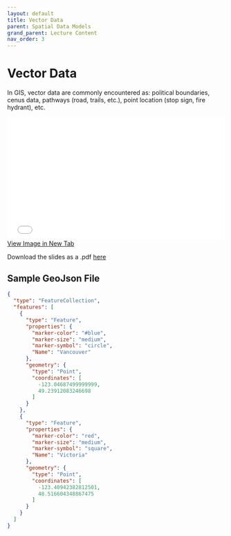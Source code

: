 ```yaml
---
layout: default
title: Vector Data
parent: Spatial Data Models
grand_parent: Lecture Content
nav_order: 3
---
```

<!-- 
<details open markdown="block">
  <summary>
    Table of contents
  </summary>
  {: .text-delta }
1. TOC
{:toc}
</details>
 -->

# Vector Data

In GIS, vector data are commonly encountered as: political boundaries, cenus data, pathways (road, trails, etc.), point location (stop sign, fire hydrant), etc.

<div style="overflow: hidden;
  padding-top: 56.25%;
  position: relative">
  <iframe src="content/Vector.html" title="Processes" scrolling="no" frameborder="0"
    style="border: 0;
   height: 100%;
   left: 0;
   position: absolute;
   top: 0;
   width: 100%;">
   <p>Your browser does not support iframes.</p>
 </iframe>
</div>
<a href="content/Vector.html" target="_blank">View Image in New Tab</a>


Download the slides as a .pdf [here](https://raw.githubusercontent.com/June-Skeeter/Module2_GEOS270/main/docs/content/Vector.pdf)


## Sample GeoJson File

```json
{
  "type": "FeatureCollection",
  "features": [
    {
      "type": "Feature",
      "properties": {
        "marker-color": "#blue",
        "marker-size": "medium",
        "marker-symbol": "circle",
        "Name": "Vancouver"
      },
      "geometry": {
        "type": "Point",
        "coordinates": [
          -123.04687499999999,
          49.23912083246698
        ]
      }
    },
    {
      "type": "Feature",
      "properties": {
        "marker-color": "red",
        "marker-size": "medium",
        "marker-symbol": "square",
        "Name": "Victoria"
      },
      "geometry": {
        "type": "Point",
        "coordinates": [
          -123.40942382812501,
          48.516604348867475
        ]
      }
    }
  ]
}
```

